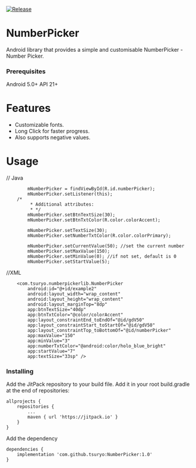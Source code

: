 [![Release](https://jitpack.io/v/tsuryo/NumberPicker.svg)](https://jitpack.io/#tsuryo/NumberPicker)
# NumberPicker

Android library that provides a simple and customisable NumberPicker - Number Picker.

### Prerequisites
Android 5.0+ API 21+
# Features

* Customizable fonts.
* Long Click for faster progress.
* Also supports negative values.

# Usage
// Java
```
        mNumberPicker = findViewById(R.id.numberPicker);
        mNumberPicker.setListener(this);
	/*
         * Additional attributes:
         * */
        mNumberPicker.setBtnTextSize(30);
        mNumberPicker.setBtnTxtColor(R.color.colorAccent);

        mNumberPicker.setTextSize(30);
        mNumberPicker.setNumberTxtColor(R.color.colorPrimary);

        mNumberPicker.setCurrentValue(50); //set the current number
        mNumberPicker.setMaxValue(150);
        mNumberPicker.setMinValue(0); //if not set, default is 0
        mNumberPicker.setStartValue(5);
```
//XML
```
    <com.tsuryo.numberpickerlib.NumberPicker
        android:id="@+id/example2"
        android:layout_width="wrap_content"
        android:layout_height="wrap_content"
        android:layout_marginTop="8dp"
        app:btnTextSize="40dp"
        app:btnTxtColor="@color/colorAccent"
        app:layout_constraintEnd_toEndOf="@id/gdV50"
        app:layout_constraintStart_toStartOf="@id/gdV50"
        app:layout_constraintTop_toBottomOf="@id/numberPicker"
        app:maxValue="150"
        app:minValue="3"
        app:numberTxtColor="@android:color/holo_blue_bright"
        app:startValue="7"
        app:textSize="33sp" />

```
### Installing

Add the JitPack repository to your build file.
Add it in your root build.gradle at the end of repositories:
```
allprojects {
	repositories {
		...
		maven { url 'https://jitpack.io' }
	}
}
```

Add the dependency
```
dependencies {
	implementation 'com.github.tsuryo:NumberPicker:1.0'
}
```
